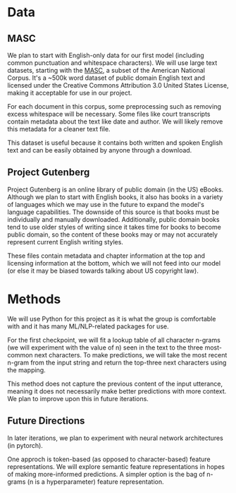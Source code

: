 # Data

## MASC

We plan to start with English-only data for our first model (including common punctuation and whitespace characters). We will use large text datasets, starting with the [MASC](https://anc.org/data/masc/corpus/), a subset of the American National Corpus. It's a ~500k word dataset of public domain English text and licensed under the Creative Commons Attribution 3.0 United States License, making it acceptable for use in our project.

For each document in this corpus, some preprocessing such as removing excess whitespace will be necessary.  Some files like court transcripts contain metadata about the text like date and author. We will likely remove this metadata for a cleaner text file.

This dataset is useful because it contains both written and spoken English text and can be easily obtained by anyone through a download.

## Project Gutenberg

Project Gutenberg is an online library of public domain (in the US) eBooks. Although we plan to start with English books, it also has books in a variety of languages which we may use in the future to expand the model's language capabilities. The downside of this source is that books must be individually and manually downloaded. Additionally, public domain books tend to use older styles of writing since it takes time for books to become public domain, so the content of these books may or may not accurately represent current English writing styles.

These files contain metadata and chapter information at the top and licensing information at the bottom, which we will not feed into our model (or else it may be biased towards talking about US copyright law).

# Methods

We will use Python for this project as it is what the group is comfortable with and it has many ML/NLP-related packages for use.

For the first checkpoint, we will fit a lookup table of all character n-grams (we will experiment with the value of n) seen in the text to the three most-common next characters. To make predictions, we will take the most recent n-gram from the input string and return the top-three next characters using the mapping.

This method does not capture the previous content of the input utterance, meaning it does not necessarily
make better predictions with more context. We plan to improve upon this in future iterations.

## Future Directions

In later iterations, we plan to experiment with neural network architectures (in pytorch).

One approch is token-based (as opposed to character-based) feature representations. We will explore semantic feature
representations in hopes of making more-informed predictions. A simpler option is the bag of n-grams (n is a hyperparameter) feature representation.